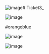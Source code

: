 ![image](https://github.com/vishalmet/Ticket3_/assets/111877553/b50b5fdb-5acc-4dd1-9e94-cc4774328c5d)# Ticket3_

![image](https://github.com/vishalmet/Ticket3_/assets/111877553/9f625168-3f9e-4c96-a6c8-df784f927a6d)

#orangeblue 


![image](https://github.com/vishalmet/Ticket3_/assets/111877553/37a0dea6-9759-435f-b506-c28de01d898a)

![image](https://github.com/vishalmet/Ticket3_/assets/111877553/fc132fe7-3743-44a0-9140-bf5c18f6e490)

